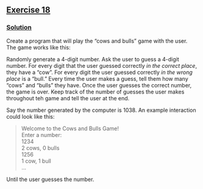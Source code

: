 ## [Exercise 18](https://www.practicepython.org/exercise/2014/07/05/18-cows-and-bulls.html)

### [Solution](https://www.practicepython.org/solution/2014/07/18/18-cows-and-bulls-solutions.html)

Create a program that will play the “cows and bulls” game with the user. The game works like this:

Randomly generate a 4-digit number. Ask the user to guess a 4-digit number. For every digit that the user guessed correctly *in the correct place*, they have a “cow”. For every digit the user guessed correctly *in the wrong place* is a “bull.” Every time the user makes a guess, tell them how many “cows” and “bulls” they have. Once the user guesses the correct number, the game is over. Keep track of the number of guesses the user makes throughout teh game and tell the user at the end.

Say the number generated by the computer is 1038. An example interaction could look like this:

  > Welcome to the Cows and Bulls Game!  
  > Enter a number:  
  > 1234  
  > 2 cows, 0 bulls  
  > 1256  
  > 1 cow, 1 bull  
  > ...  

Until the user guesses the number.